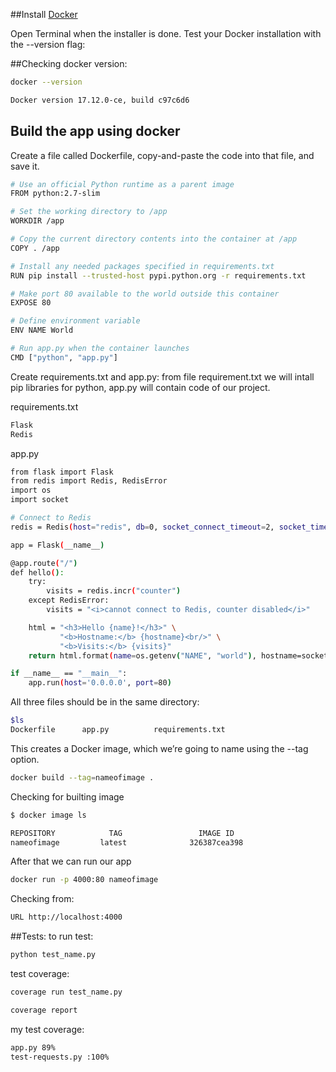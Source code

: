 ##Install [Docker](https://download.docker.com/linux/ubuntu/dists/)

Open Terminal when the installer is done. Test your Docker installation with the --version flag:

##Checking docker version:

```bash
docker --version

Docker version 17.12.0-ce, build c97c6d6
```

## Build the app using docker

Create a file called Dockerfile, copy-and-paste the code into that file, and save it.

```bash
# Use an official Python runtime as a parent image
FROM python:2.7-slim

# Set the working directory to /app
WORKDIR /app

# Copy the current directory contents into the container at /app
COPY . /app

# Install any needed packages specified in requirements.txt
RUN pip install --trusted-host pypi.python.org -r requirements.txt

# Make port 80 available to the world outside this container
EXPOSE 80

# Define environment variable
ENV NAME World

# Run app.py when the container launches
CMD ["python", "app.py"]
```



Create requirements.txt and app.py:
from file requirement.txt we will intall pip libraries for python, app.py will contain code of our project.

requirements.txt

```bash
Flask
Redis
```

app.py

```bash
from flask import Flask
from redis import Redis, RedisError
import os
import socket

# Connect to Redis
redis = Redis(host="redis", db=0, socket_connect_timeout=2, socket_timeout=2)

app = Flask(__name__)

@app.route("/")
def hello():
    try:
        visits = redis.incr("counter")
    except RedisError:
        visits = "<i>cannot connect to Redis, counter disabled</i>"

    html = "<h3>Hello {name}!</h3>" \
           "<b>Hostname:</b> {hostname}<br/>" \
           "<b>Visits:</b> {visits}"
    return html.format(name=os.getenv("NAME", "world"), hostname=socket.gethostname(), visits=visits)

if __name__ == "__main__":
    app.run(host='0.0.0.0', port=80)

```


All three files should be in the same directory:

```bash
$ls
Dockerfile		app.py			requirements.txt
```

This creates a Docker image, which we’re going to name using the --tag option. 

```bash
docker build --tag=nameofimage .
```

Checking for builting image

```bash
$ docker image ls

REPOSITORY            TAG                 IMAGE ID
nameofimage         latest              326387cea398
```
After that we can run our app

```bash
docker run -p 4000:80 nameofimage
```

Checking from:

```bash
URL http://localhost:4000
```
##Tests:
to run test:

```bash
python test_name.py
```
test coverage:

```bash
coverage run test_name.py
```
```bash
coverage report 
```
my test coverage:

```bash
app.py 89%
test-requests.py :100%
```

